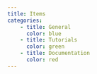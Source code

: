 ```yaml
---
title: Items
categories:
    - title: General
      color: blue
    - title: Tutorials
      color: green
    - title: Documentation
      color: red
---
```

